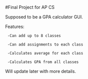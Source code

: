 #Final Project for AP CS

Supposed to be a GPA calculator GUI. 


Features:

     -Can add up to 8 classes
     
     -Can add assignments to each class
     
     -Calculates average for each class
     
     -Calculates GPA from all classes
    
    
Will update later with more details. 

